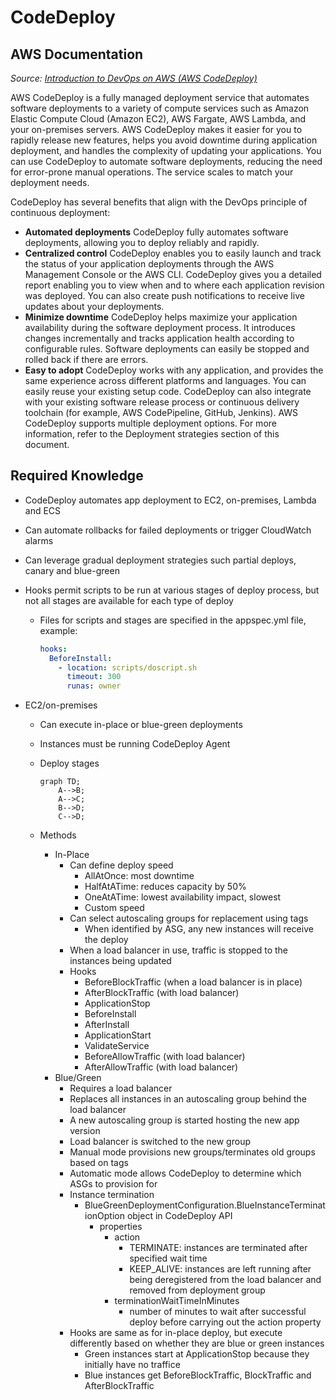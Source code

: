 # CodeDeploy

## AWS Documentation

*Source: [Introduction to DevOps on AWS (AWS CodeDeploy)](https://docs.aws.amazon.com/pdfs/whitepapers/latest/introduction-devops-aws/introduction-devops-aws.pdf#aws-codedeploy)*

AWS CodeDeploy is a fully managed deployment service that automates software deployments to
a variety of compute services such as Amazon Elastic Compute Cloud (Amazon EC2), AWS Fargate,
AWS Lambda, and your on-premises servers. AWS CodeDeploy makes it easier for you to rapidly
release new features, helps you avoid downtime during application deployment, and handles
the complexity of updating your applications. You can use CodeDeploy to automate software
deployments, reducing the need for error-prone manual operations. The service scales to match
your deployment needs.

CodeDeploy has several benefits that align with the DevOps principle of continuous deployment:

- **Automated deployments** CodeDeploy fully automates software deployments, allowing you to
deploy reliably and rapidly.
- **Centralized control** CodeDeploy enables you to easily launch and track the status of your
application deployments through the AWS Management Console or the AWS CLI. CodeDeploy
gives you a detailed report enabling you to view when and to where each application revision
was deployed. You can also create push notifications to receive live updates about your
deployments.
- **Minimize downtime** CodeDeploy helps maximize your application availability during the
software deployment process. It introduces changes incrementally and tracks application health
according to configurable rules. Software deployments can easily be stopped and rolled back if
there are errors.
- **Easy to adopt** CodeDeploy works with any application, and provides the same experience
across different platforms and languages. You can easily reuse your existing setup code.
CodeDeploy can also integrate with your existing software release process or continuous delivery
toolchain (for example, AWS CodePipeline, GitHub, Jenkins).
AWS CodeDeploy supports multiple deployment options. For more information, refer to the
Deployment strategies section of this document.

## Required Knowledge

- CodeDeploy automates app deployment to EC2, on-premises, Lambda and ECS
- Can automate rollbacks for failed deployments or trigger CloudWatch alarms
- Can leverage gradual deployment strategies such partial deploys, canary and blue-green
- Hooks permit scripts to be run at various stages of deploy process, but not all stages are available for each type of deploy
    - Files for scripts and stages are specified in the appspec.yml file, example:

        ```yaml
        hooks:
          BeforeInstall:
            - location: scripts/doscript.sh
              timeout: 300
              runas: owner
        ```

- EC2/on-premises
    - Can execute in-place or blue-green deployments
    - Instances must be running CodeDeploy Agent
    - Deploy stages

        ```mermaid
        graph TD;
            A-->B;
            A-->C;
            B-->D;
            C-->D;
        ```
        
    - Methods
        - In-Place
            - Can define deploy speed
                - AllAtOnce: most downtime
                - HalfAtATime: reduces capacity by 50%
                - OneAtATime: lowest availability impact, slowest
                - Custom speed
            - Can select autoscaling groups for replacement using tags
                - When identified by ASG, any new instances will receive the deploy
            - When a load balancer in use, traffic is stopped to the instances being updated
            - Hooks
                - BeforeBlockTraffic (when a load balancer is in place)
                - AfterBlockTraffic (with load balancer)
                - ApplicationStop
                - BeforeInstall
                - AfterInstall
                - ApplicationStart
                - ValidateService
                - BeforeAllowTraffic (with load balancer)
                - AfterAllowTraffic (with load balancer)
        - Blue/Green
            - Requires a load balancer
            - Replaces all instances in an autoscaling group behind the load balancer
            - A new autoscaling group is started hosting the new app version
            - Load balancer is switched to the new group
            - Manual mode provisions new groups/terminates old groups based on tags 
            - Automatic mode allows CodeDeploy to determine which ASGs to provision for
            - Instance termination
                - BlueGreenDeploymentConfiguration.BlueInstanceTerminationOption object in CodeDeploy API
                    - properties
                        - action
                            - TERMINATE: instances are terminated after specified wait time
                            - KEEP_ALIVE: instances are left running after being deregistered from the load balancer and removed from deployment group
                        - terminationWaitTimeInMinutes
                            - number of minutes to wait after successful deploy before carrying out the action property
            - Hooks are same as for in-place deploy, but execute differently based on whether they are blue or green instances
                - Green instances start at ApplicationStop because they initially have no traffice
                - Blue instances get BeforeBlockTraffic, BlockTraffic and AfterBlockTraffic


